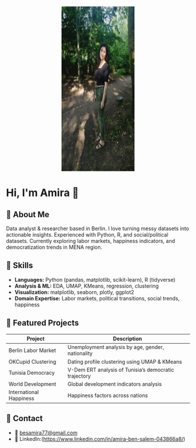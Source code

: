 <p align="center">
  <img src="amira_smile1.jpg" alt="Amira smiling" width="200" height="450">
</p>



# Hi, I'm Amira 👋



## 🔹 About Me
Data analyst & researcher based in Berlin. I love turning messy datasets into actionable insights. Experienced with Python, R, and social/political datasets. Currently exploring labor markets, happiness indicators, and democratization trends in MENA region.

## 🔹 Skills
- **Languages:** Python (pandas, matplotlib, scikit-learn), R (tidyverse)
- **Analysis & ML:** EDA, UMAP, KMeans, regression, clustering
- **Visualization:** matplotlib, seaborn, plotly, ggplot2
- **Domain Expertise:** Labor markets, political transitions, social trends, happiness

## 🔹 Featured Projects
| Project | Description | 
|---------|-------------|
| Berlin Labor Market | Unemployment analysis by age, gender, nationality | 
| OKCupid Clustering | Dating profile clustering using UMAP & KMeans | 
| Tunisia Democracy | V-Dem ERT analysis of Tunisia’s democratic trajectory |
| World Development | Global development indicators analysis | 
| International Happiness | Happiness factors across nations | 

## 🔹 Contact
- 📧 besamira77@gmail.com
- 💼 LinkedIn:(https://www.linkedin.com/in/amira-ben-salem-043866a8/)
